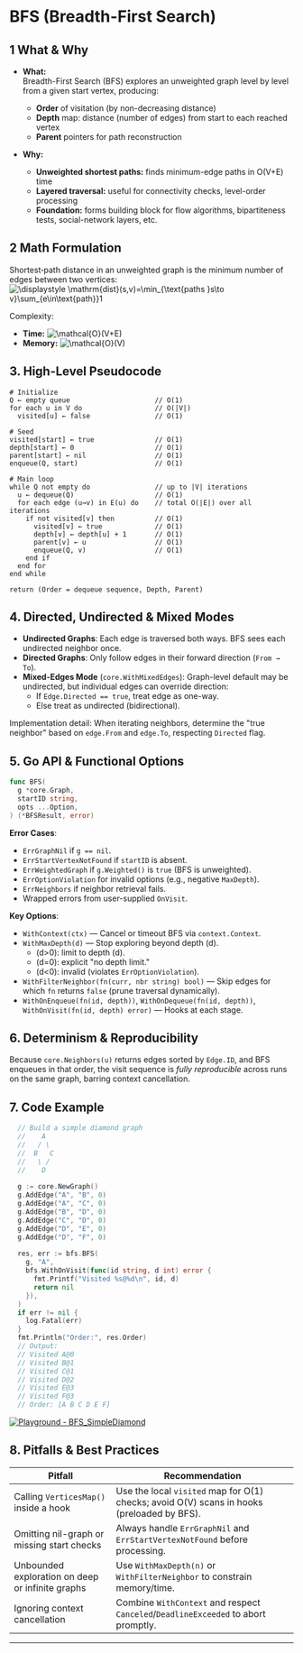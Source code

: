 <!--
  This document explains the BFS algorithm at a production-grade level,
  covering theory, implementation details, Go API usage, and best practices.
-->

# BFS (Breadth-First Search)

## 1 What & Why
- **What:**  
  Breadth-First Search (BFS) explores an unweighted graph level by level from a given start vertex, producing:
    - **Order** of visitation (by non-decreasing distance)
    - **Depth** map: distance (number of edges) from start to each reached vertex
    - **Parent** pointers for path reconstruction

- **Why:**
    - **Unweighted shortest paths:** finds minimum-edge paths in O(V+E) time
    - **Layered traversal:** useful for connectivity checks, level-order processing
    - **Foundation:** forms building block for flow algorithms, bipartiteness tests, social-network layers, etc.

## 2 Math Formulation
Shortest‐path distance in an unweighted graph is the minimum number of edges between two vertices:
![\displaystyle \mathrm{dist}(s,v)=\min_{\text{paths }s\to v}\sum_{e\in\text{path}}1](https://latex.codecogs.com/svg.image?\displaystyle%20\mathrm{dist}(s,v)%3D\min_{\text{paths}%20s\to%20v}\sum_{e\in\text{path}}1)

Complexity:
- **Time:** ![\mathcal{O}(V+E)](https://latex.codecogs.com/svg.image?\mathcal{O}(V+E))
- **Memory:** ![\mathcal{O}(V)](https://latex.codecogs.com/svg.image?\mathcal{O}(V))

## 3. High-Level Pseudocode

```text
# Initialize
Q ← empty queue                     // O(1)
for each u in V do                  // O(|V|)
  visited[u] ← false                // O(1)

# Seed
visited[start] ← true               // O(1)
depth[start] ← 0                    // O(1)
parent[start] ← nil                 // O(1)
enqueue(Q, start)                   // O(1)

# Main loop
while Q not empty do                // up to |V| iterations
  u ← dequeue(Q)                    // O(1)
  for each edge (u→v) in E(u) do    // total O(|E|) over all iterations
    if not visited[v] then          // O(1)
      visited[v] ← true             // O(1)
      depth[v] ← depth[u] + 1       // O(1)
      parent[v] ← u                 // O(1)
      enqueue(Q, v)                 // O(1)
    end if
  end for
end while

return (Order = dequeue sequence, Depth, Parent)
```
<!-- Comments: Each step is constant time; outer loop runs |V| times, inner total over all vertices examines each edge once. -->

## 4. Directed, Undirected & Mixed Modes

- **Undirected Graphs**: Each edge is traversed both ways. BFS sees each undirected neighbor once.
- **Directed Graphs**: Only follow edges in their forward direction (`From → To`).
- **Mixed-Edges Mode** (`core.WithMixedEdges`): Graph-level default may be undirected, but individual edges can override direction:
  - If `Edge.Directed == true`, treat edge as one-way.
  - Else treat as undirected (bidirectional).

Implementation detail: When iterating neighbors, determine the "true neighbor" based on `edge.From` and `edge.To`, respecting `Directed` flag.



## 5. Go API & Functional Options

```go
func BFS(
  g *core.Graph,
  startID string,
  opts ...Option,
) (*BFSResult, error)
```

**Error Cases**:
- `ErrGraphNil` if `g == nil`.
- `ErrStartVertexNotFound` if `startID` is absent.
- `ErrWeightedGraph` if `g.Weighted()` is `true` (BFS is unweighted).
- `ErrOptionViolation` for invalid options (e.g., negative `MaxDepth`).
- `ErrNeighbors` if neighbor retrieval fails.
- Wrapped errors from user-supplied `OnVisit`.

**Key Options**:
- `WithContext(ctx)` — Cancel or timeout BFS via `context.Context`.
- `WithMaxDepth(d)` — Stop exploring beyond depth \(d\).
  - \(d>0\): limit to depth \(d\).
  - \(d=0\): explicit "no depth limit."
  - \(d<0\): invalid (violates `ErrOptionViolation`).
- `WithFilterNeighbor(fn(curr, nbr string) bool)` — Skip edges for which `fn` returns `false` (prune traversal dynamically).
- `WithOnEnqueue(fn(id, depth))`, `WithOnDequeue(fn(id, depth))`, `WithOnVisit(fn(id, depth) error)` — Hooks at each stage.

## 6. Determinism & Reproducibility

Because `core.Neighbors(u)` returns edges sorted by `Edge.ID`, and BFS enqueues in that order, the visit sequence is _fully reproducible_ across runs on the same graph, barring context cancellation.

## 7. Code Example

```go
  // Build a simple diamond graph
  //    A
  //   / \
  //  B   C
  //   \ /
  //    D
  
  g := core.NewGraph()
  g.AddEdge("A", "B", 0)
  g.AddEdge("A", "C", 0)
  g.AddEdge("B", "D", 0)
  g.AddEdge("C", "D", 0)
  g.AddEdge("D", "E", 0)
  g.AddEdge("D", "F", 0)
  
  res, err := bfs.BFS(
    g, "A",
    bfs.WithOnVisit(func(id string, d int) error {
      fmt.Printf("Visited %s@%d\n", id, d)
      return nil
    }),
  )
  if err != nil {
    log.Fatal(err)
  }
  fmt.Println("Order:", res.Order)
  // Output:
  // Visited A@0
  // Visited B@1
  // Visited C@1
  // Visited D@2
  // Visited E@3
  // Visited F@3
  // Order: [A B C D E F]
```

[![Playground - BFS_SimpleDiamond](https://img.shields.io/badge/Go_Playground-BFS_SimpleDiamond-blue?logo=go)](https://go.dev/play/p/t2lxkt-unci)

## 8. Pitfalls & Best Practices

| Pitfall                                      | Recommendation                                                                          |
|-----------------------------------------------|-----------------------------------------------------------------------------------------|
| Calling `VerticesMap()` inside a hook         | Use the local `visited` map for O(1) checks; avoid O(V) scans in hooks (preloaded by BFS). |
| Omitting nil-graph or missing start checks    | Always handle `ErrGraphNil` and `ErrStartVertexNotFound` before processing.              |
| Unbounded exploration on deep or infinite graphs | Use `WithMaxDepth(n)` or `WithFilterNeighbor` to constrain memory/time.                  |
| Ignoring context cancellation                 | Combine `WithContext` and respect `Canceled`/`DeadlineExceeded` to abort promptly.      |

---

<!-- End of BFS.md: this serves as a single source of truth for theory, implementation, and usage. -->